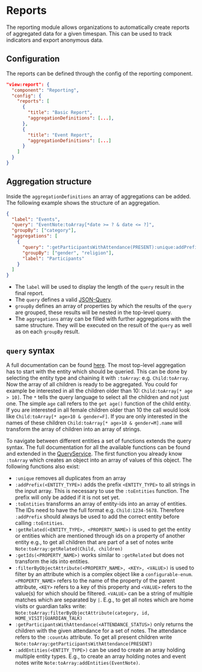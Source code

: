 # Reports
The reporting module allows organizations to automatically create reports of aggregated data for a given timespan.
This can be used to track indicators and export anonymous data.

## Configuration
The reports can be defined through the config of the reporting component.
```json
"view:report": {
  "component": "Reporting",
  "config": {
    "reports": [
      {
        "title": "Basic Report",
        "aggregationDefinitions": [...],
      },
      {
        "title": "Event Report",
        "aggregationDefinitions": [...]
      }
    ]
  }
}
```

## Aggregation structure
Inside the `aggregationDefinitions` an array of aggregations can be added.
The following example shows the structure of an aggregation.
```json
{
  "label": "Events",
  "query": "EventNote:toArray[*date >= ? & date <= ?]",
  "groupBy": ["category"],
  "aggregations": [
    {
      "query": ":getParticipantsWithAttendance(PRESENT):unique:addPrefix(Child):toEntities",
      "groupBy": ["gender", "religion"],
      "label": "Participants"
    }
  ]
}
```

- The `label` will be used to display the length of the `query` result in the final report.
- The `query` defines a valid [JSON-Query](https://github.com/auditassistant/json-query#queries).
- `groupBy` defines an array of properties by which the results of the `query` are grouped,
    these results will be nested in the top-level query.
- The `aggregations` array can be filled with further aggregations with the same structure.
    They will be executed on the result of the `query` as well as on each `groupBy` result.
  
## `query` syntax
A full documentation can be found [here](https://github.com/auditassistant/json-query#queries).
The most top-level aggregation has to start with the entity which should be queried.
This can be done by selecting the entity type and chaining it with `:toArray`: e.g. `Child:toArray`.
Now the array of all children is ready to be aggregated. 
You could for example be interested in all the children older than 10: `Child:toArray[* age > 10]`.
The `*` tells the query language to select all the children and not just one. 
The simple `age` call refers to the `get age()` function of the child entity.
If you are interested in all female children older than 10 the call would look like `Child:toArray[* age>10 & gender=F]`.
If you are only interested in the names of these children `Child:toArray[* age>10 & gender=M].name` will transform the
array of children into an array of strings.

To navigate between different entities a set of functions extends the query syntax.
The full documentation for all the available functions can be found and extended in the 
[QueryService](../../injectables/QueryService.html).
The first function you already know `:toArray` which creates an object into an array of values of this object.
The following functions also exist:
- `:unique` removes all duplicates from an array
- `:addPrefix(<ENTITY_TYPE>)` adds the prefix `<ENTITY_TYPE>` to all strings in the input array.
    This is necessary to use the `:toEntities` function.
    The prefix will only be added if it is not set yet.
- `:toEntities` transforms an array of entity-ids into an array of entities.
    The IDs need to have the full format e.g. `Child:1234-5678`.
    Therefore `:addPrefix` should always be used to add the correct entity before calling `:toEntities`.
- `:getRelated(<ENTITY_TYPE>, <PROPERTY_NAME>)` is used to get the entity or entities which are mentioned through ids
    on a property of another entity e.g., to get all children that are part of a set of notes write `Note:toArray:getRelated(Child, children)`
- `:getIds(<PROPERTY_NAME>)` works similar to `:getRelated` but does not transform the ids into entities.
- `:filterByObjectAttribute(<PROPERTY_NAME>, <KEY>, <VALUE>)` is used to filter by an attribute which is a complex
    object like a `configurable-enum`. `<PROPERTY_NAME>` refers to the name of the property of the parent attribute,
    `<KEY>` refers to a key of this property and `<VALUE>` refers to the value(s) for which should be filtered.
    `<VALUE>` can be a string of multiple matches which are separated by `|`.
    E.g., to get all notes which are home visits or guardian talks write:
    `Note:toArray:filterByObjectAttribute(category, id, HOME_VISIT|GUARDIAN_TALK)`
- `:getParticipantsWithAttendance(<ATTENDANCE_STATUS>)` only returns the children with the given attendance for a set 
    of notes. The attendance refers to the `:countAs` attribute. To get all present children write 
    `Note:toArray:getParticipantsWithAttendance(PRESENT)`
- `:addEntities(<ENTITY_TYPE>)` can be used to create an array holding multiple entity types.
    E.g., to create an array holding notes and event notes write `Note:toArray:addEntities(EventNote)`.
    


